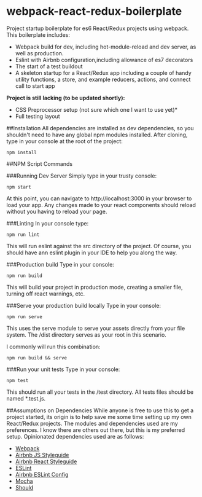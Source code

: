 # webpack-react-redux-boilerplate

Project startup boilerplate for es6 React/Redux projects using webpack.  This boilerplate includes:
* Webpack build for dev, including hot-module-reload and dev server, as well as production.
* Eslint with Airbnb configuration,including allowance of es7 decorators
* The start of a test buildout
* A skeleton startup for a React/Redux app including a couple of handy utility functions, a store, and example reducers, actions, and connect call to start app

**Project is still lacking (to be updated shortly):**
* CSS Preprocessor setup (not sure which one I want to use yet)*
* Full testing layout

##Installation
All dependencies are installed as dev dependencies, so you shouldn't need to have any global npm modules installed.  After cloning, type in your console at the root of the project:

`
npm install
`

##NPM Script Commands

###Running Dev Server
Simply type in your trusty console:

`
npm start
`

At this point, you can navigate to http://localhost:3000 in your browser to load your app.  Any changes made to your react components should reload without you having to reload your page.

###Linting
In your console type:

`
npm run lint
`

This will run eslint against the src directory of the project.  Of course, you should have ann eslint plugin in your IDE to help you along the way.

###Production build
Type in your console:

`
npm run build
`

This will build your project in production mode, creating a smaller file, turning off react warnings, etc.

###Serve your production build locally
Type in your console:

`
npm run serve
`

This uses the serve module to serve your assets directly from your file system.  The /dist directory serves as your root in this scenario.

I commonly will run this combination:

`
npm run build && serve
`

###Run your unit tests
Type in your console:

`
npm test
`

This should run all your tests in the /test directory.  All tests files should be named *.test.js.

##Assumptions on Dependencies
While anyone is free to use this to get a project started, its origin is to help save me some time setting up my own React/Redux projects.  The modules and dependencies used are my preferences.  I know there are others out there, but this is my preferred setup.  Opinionated dependencies used are as follows:

* [Webpack](https://webpack.github.io/)
* [Airbnb JS Styleguide](https://github.com/airbnb/javascript)
* [Airbnb React Styleguide](https://github.com/airbnb/javascript/tree/master/react)
* [ESLint](http://eslint.org/)
* [Airbnb ESLint Config](https://github.com/airbnb/javascript/tree/master/packages/eslint-config-airbnb)
* [Mocha](https://mochajs.org/)
* [Should](https://github.com/shouldjs/should.js)


